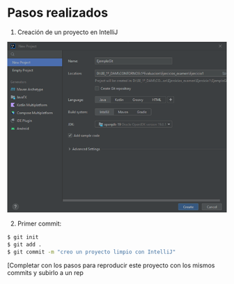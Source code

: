# Pasos realizados

1. Creación de un proyecto en IntelliJ

![Creación de Priyecto](./img/1.png)

2. Primer commit:

```bash
$ git init
$ git add .
$ git commit -m "creo un proyecto limpio con IntelliJ"
```

[Completar con los pasos para reproducir este proyecto con los mismos commits y subirlo a un rep

